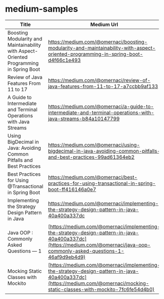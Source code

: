 # medium-samples

| Title | Medium Url | Repo
| --- | --- | --- | 
| Boosting Modularity and Maintainability with Aspect-Oriented Programming in Spring Boot | https://medium.com/@omernaci/boosting-modularity-and-maintainability-with-aspect-oriented-programming-in-spring-boot-d4f66c1e493 | *account-aop* |
| Review of Java Features From 11 to 17 | https://medium.com/@omernaci/review-of-java-features-from-11-to-17-a7ccbb9af133 | *features* |
| A Guide to Intermediate and Terminal Operations with Java Streams | https://medium.com/@omernaci/a-guide-to-intermediate-and-terminal-operations-with-java-streams-b84a10147799 | *stream-exercise* |
| Using BigDecimal in Java: Avoiding Common Pitfalls and Best Practices | https://medium.com/@omernaci/using-bigdecimal-in-java-avoiding-common-pitfalls-and-best-practices-99ad61364eb2 | *</>* |
| Best Practices for Using @Transactional in Spring Boot | https://medium.com/@omernaci/best-practices-for-using-transactional-in-spring-boot-ff416146a0e7 | *</>* |
| Implementing the Strategy Design Pattern in Java | https://medium.com/@omernaci/implementing-the-strategy-design-pattern-in-java-40a400a337dc | *strategy-example* |
| Java OOP : Commonly Asked Questions — 1 | [https://medium.com/@omernaci/implementing-the-strategy-design-pattern-in-java-40a400a337dc](https://medium.com/@omernaci/java-oop-commonly-asked-questions-1-46af9d9eb4d9) | [*java-oop*](https://javapulse.github.io/studious-adventure/#-4-java-oop) |
| Mocking Static Classes with Mockito | [https://medium.com/@omernaci/implementing-the-strategy-design-pattern-in-java-40a400a337dc](https://medium.com/@omernaci/mocking-static-classes-with-mockito-7fc6fe54d4b0) | *payment* |
